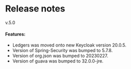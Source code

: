 # Release notes

v.5.0

#### Features:

* Ledgers was moved onto new Keycloak version 20.0.5.
* Version of Spring-Security was bumped to 5.7.8.
* Version of org.json was bumped to 20230227.
* Version of guava was bumped to 32.0.0-jre.
